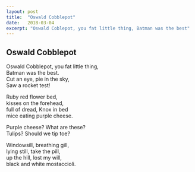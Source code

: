```yaml
---
layout: post
title:  "Oswald Cobblepot"
date:   2018-03-04
excerpt: "Oswald Coblepot, you fat little thing, Batman was the best"
---
```


## Oswald Cobblepot

Oswald Cobblepot, you fat little thing,<br />
Batman was the best.<br />
Cut an eye, pie in the sky,<br />
Saw a rocket test!<br />

Ruby red flower bed,<br />
kisses on the forehead,<br />
full of dread, Knox in bed<br />
mice eating purple cheese.<br />

Purple cheese? What are these?<br />
Tulips? Should we tip toe?<br />

Windowsill, breathing gill,<br />
lying still, take the pill,<br />
up the hill, lost my will,<br />
black and white mostaccioli.
